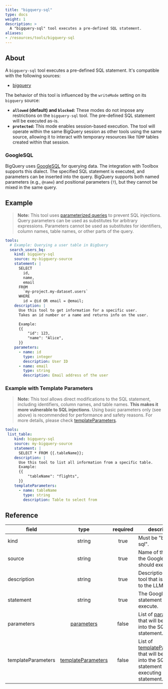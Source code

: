 ```yaml
---
title: "bigquery-sql"
type: docs
weight: 1
description: >
  A "bigquery-sql" tool executes a pre-defined SQL statement.
aliases:
- /resources/tools/bigquery-sql
---
```


## About

A `bigquery-sql` tool executes a pre-defined SQL statement. It's compatible with
the following sources:

- [bigquery](../../sources/bigquery.md)

The behavior of this tool is influenced by the `writeMode` setting on its `bigquery` source:

- **`allowed` (default) and `blocked`:** These modes do not impose any restrictions on the `bigquery-sql` tool. The pre-defined SQL statement will be executed as-is.
- **`protected`:** This mode enables session-based execution. The tool will operate within the same BigQuery session as other tools using the same source, allowing it to interact with temporary resources like `TEMP` tables created within that session.

### GoogleSQL

BigQuery uses [GoogleSQL][bigquery-googlesql] for querying data. The integration
with Toolbox supports this dialect. The specified SQL statement is executed, and
parameters can be inserted into the query. BigQuery supports both named parameters
(e.g., `@name`) and positional parameters (`?`), but they cannot be mixed in the
same query.

[bigquery-googlesql]: https://cloud.google.com/bigquery/docs/reference/standard-sql/

## Example

> **Note:** This tool uses [parameterized
> queries](https://cloud.google.com/bigquery/docs/parameterized-queries) to
> prevent SQL injections. Query parameters can be used as substitutes for
> arbitrary expressions. Parameters cannot be used as substitutes for
> identifiers, column names, table names, or other parts of the query.

```yaml
tools:
  # Example: Querying a user table in BigQuery
  search_users_bq:
    kind: bigquery-sql
    source: my-bigquery-source
    statement: |
      SELECT
        id,
        name,
        email
      FROM
        `my-project.my-dataset.users`
      WHERE
        id = @id OR email = @email;
    description: |
      Use this tool to get information for a specific user.
      Takes an id number or a name and returns info on the user.

      Example:
      {{
          "id": 123,
          "name": "Alice",
      }}
    parameters:
      - name: id
        type: integer
        description: User ID
      - name: email
        type: string
        description: Email address of the user
```

### Example with Template Parameters

> **Note:** This tool allows direct modifications to the SQL statement,
> including identifiers, column names, and table names. **This makes it more
> vulnerable to SQL injections**. Using basic parameters only (see above) is
> recommended for performance and safety reasons. For more details, please check
> [templateParameters](../#template-parameters).

```yaml
tools:
 list_table:
    kind: bigquery-sql
    source: my-bigquery-source
    statement: |
      SELECT * FROM {{.tableName}};
    description: |
      Use this tool to list all information from a specific table.
      Example:
      {{
          "tableName": "flights",
      }}
    templateParameters:
      - name: tableName
        type: string
        description: Table to select from
```

## Reference

| **field**          |                  **type**                        | **required** | **description**                                                                                                                            |
|--------------------|:------------------------------------------------:|:------------:|--------------------------------------------------------------------------------------------------------------------------------------------|
| kind               |                   string                         |     true     | Must be "bigquery-sql".                                                                                                                    |
| source             |                   string                         |     true     | Name of the source the GoogleSQL should execute on.                                                                                        |
| description        |                   string                         |     true     | Description of the tool that is passed to the LLM.                                                                                         |
| statement          |                   string                         |     true     | The GoogleSQL statement to execute.                                                                                                        |
| parameters         | [parameters](../#specifying-parameters)       |    false     | List of [parameters](../#specifying-parameters) that will be inserted into the SQL statement.                                           |
| templateParameters | [templateParameters](../#template-parameters) |    false     | List of [templateParameters](../#template-parameters) that will be inserted into the SQL statement before executing prepared statement. |

